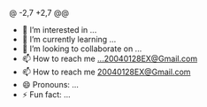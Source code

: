 @ -2,7 +2,7 @@
- 👀 I’m interested in ...
- 🌱 I’m currently learning ...
- 💞️ I’m looking to collaborate on ...
- 📫 How to reach me ...20040128EX@Gmail.com
- 📫 How to reach me 20040128EX@Gmail.com
- 😄 Pronouns: ...
- ⚡ Fun fact: ...
